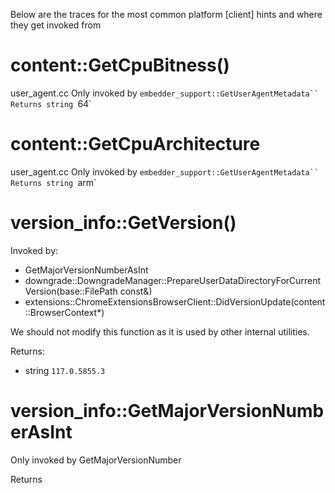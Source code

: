 

Below are the traces for the most common platform [client] hints and where they get invoked from



# content::GetCpuBitness()


user_agent.cc 
Only invoked by `embedder_support::GetUserAgentMetadata``
Returns string `64`



# content::GetCpuArchitecture


user_agent.cc 
Only invoked by `embedder_support::GetUserAgentMetadata``
Returns string `arm`


# version_info::GetVersion()

Invoked by:
- GetMajorVersionNumberAsInt
- downgrade::DowngradeManager::PrepareUserDataDirectoryForCurrentVersion(base::FilePath const&)
- extensions::ChromeExtensionsBrowserClient::DidVersionUpdate(content::BrowserContext*)

We should not modify this function as it is used by other internal utilities.


Returns:
- string `117.0.5855.3`

# version_info::GetMajorVersionNumberAsInt

Only invoked by GetMajorVersionNumber

Returns 